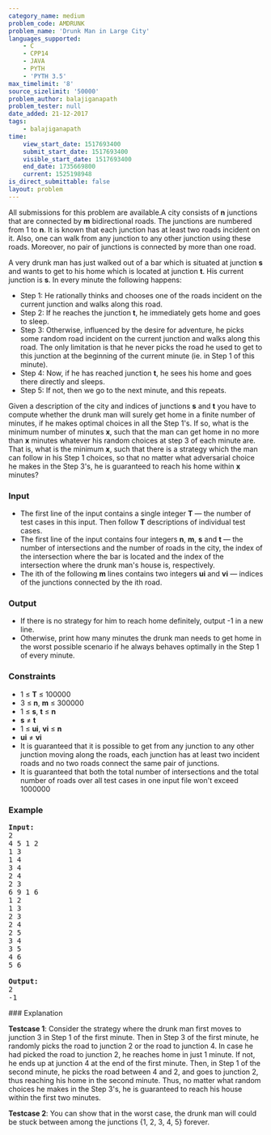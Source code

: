 ```yaml
---
category_name: medium
problem_code: AMDRUNK
problem_name: 'Drunk Man in Large City'
languages_supported:
    - C
    - CPP14
    - JAVA
    - PYTH
    - 'PYTH 3.5'
max_timelimit: '8'
source_sizelimit: '50000'
problem_author: balajiganapath
problem_tester: null
date_added: 21-12-2017
tags:
    - balajiganapath
time:
    view_start_date: 1517693400
    submit_start_date: 1517693400
    visible_start_date: 1517693400
    end_date: 1735669800
    current: 1525198948
is_direct_submittable: false
layout: problem
---
```

All submissions for this problem are available.A city consists of **n** junctions that are connected by **m** bidirectional roads. The junctions are numbered from 1 to **n**. It is known that each junction has at least two roads incident on it. Also, one can walk from any junction to any other junction using these roads. Moreover, no pair of junctions is connected by more than one road.

A very drunk man has just walked out of a bar which is situated at junction **s** and wants to get to his home which is located at junction **t**. His current junction is **s**. In every minute the following happens:

- Step 1: He rationally thinks and chooses one of the roads incident on the current junction and walks along this road.
- Step 2: If he reaches the junction **t**, he immediately gets home and goes to sleep.
- Step 3: Otherwise, influenced by the desire for adventure, he picks some random road incident on the current junction and walks along this road. The only limitation is that he never picks the road he used to get to this junction at the beginning of the current minute (ie. in Step 1 of this minute).
- Step 4: Now, if he has reached junction **t**, he sees his home and goes there directly and sleeps.
- Step 5: If not, then we go to the next minute, and this repeats.

Given a description of the city and indices of junctions **s** and **t** you have to compute whether the drunk man will surely get home in a finite number of minutes, if he makes optimal choices in all the Step 1's. If so, what is the minimum number of minutes **x**, such that the man can get home in no more than **x** minutes whatever his random choices at step 3 of each minute are. That is, what is the minimum **x**, such that there is a strategy which the man can follow in his Step 1 choices, so that no matter what adversarial choice he makes in the Step 3's, he is guaranteed to reach his home within **x** minutes?

### Input

- The first line of the input contains a single integer **T** — the number of test cases in this input. Then follow **T** descriptions of individual test cases.
- The first line of the input contains four integers **n**, **m**, **s** and **t** — the number of intersections and the number of roads in the city, the index of the intersection where the bar is located and the index of the intersection where the drunk man's house is, respectively.
- The ith of the following **m** lines contains two integers **ui** and **vi** — indices of the junctions connected by the ith road.

### Output

- If there is no strategy for him to reach home definitely, output -1 in a new line.
- Otherwise, print how many minutes the drunk man needs to get home in the worst possible scenario if he always behaves optimally in the Step 1 of every minute.

### Constraints

- 1 ≤ **T** ≤ 100000
- 3 ≤ **n**, **m** ≤ 300000
- 1 ≤ **s**, **t** ≤ **n**
- **s** ≠ **t**
- 1 ≤ **ui**, **vi** ≤ **n**
- **ui** ≠ **vi**
- It is guaranteed that it is possible to get from any junction to any other junction moving along the roads, each junction has at least two incident roads and no two roads connect the same pair of junctions.
- It is guaranteed that both the total number of intersections and the total number of roads over all test cases in one input file won't exceed 1000000

### Example

<pre>
<b>Input:</b>
2
4 5 1 2
1 3
1 4
3 4
2 4
2 3
6 9 1 6
1 2
1 3
2 3
2 4
2 5
3 4
3 5
4 6
5 6

<b>Output:</b>
2
-1
</pre>### Explanation

**Testcase 1**: Consider the strategy where the drunk man first moves to junction 3 in Step 1 of the first minute. Then in Step 3 of the first minute, he randomly picks the road to junction 2 or the road to junction 4. In case he had picked the road to junction 2, he reaches home in just 1 minute. If not, he ends up at junction 4 at the end of the first minute. Then, in Step 1 of the second minute, he picks the road between 4 and 2, and goes to junction 2, thus reaching his home in the second minute. Thus, no matter what random choices he makes in the Step 3's, he is guaranteed to reach his house within the first two minutes.

**Testcase 2**: You can show that in the worst case, the drunk man will could be stuck between among the junctions {1, 2, 3, 4, 5} forever.
